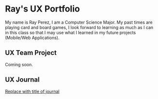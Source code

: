 # Ray's UX Portfolio

My name is Ray Perez, I am a Computer Science Major. My past times are playing card and board games, I look forward to learning as much as I can in this class so that I may use what I learned in my future projects (Mobile/Web Applications).

## UX Team Project

Coming soon.

## UX Journal

[Replace with title of journal](j01/)


